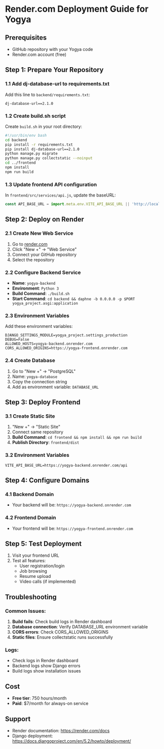 # Render.com Deployment Guide for Yogya

## Prerequisites
- GitHub repository with your Yogya code
- Render.com account (free)

## Step 1: Prepare Your Repository

### 1.1 Add dj-database-url to requirements.txt
Add this line to `backend/requirements.txt`:
```
dj-database-url==2.1.0
```

### 1.2 Create build.sh script
Create `build.sh` in your root directory:
```bash
#!/usr/bin/env bash
cd backend
pip install -r requirements.txt
pip install dj-database-url==2.1.0
python manage.py migrate
python manage.py collectstatic --noinput
cd ../frontend
npm install
npm run build
```

### 1.3 Update frontend API configuration
In `frontend/src/services/api.js`, update the baseURL:
```javascript
const API_BASE_URL = import.meta.env.VITE_API_BASE_URL || 'http://localhost:8001/api';
```

## Step 2: Deploy on Render

### 2.1 Create New Web Service
1. Go to [render.com](https://render.com)
2. Click "New +" → "Web Service"
3. Connect your GitHub repository
4. Select the repository

### 2.2 Configure Backend Service
- **Name**: `yogya-backend`
- **Environment**: `Python 3`
- **Build Command**: `./build.sh`
- **Start Command**: `cd backend && daphne -b 0.0.0.0 -p $PORT yogya_project.asgi:application`

### 2.3 Environment Variables
Add these environment variables:
```
DJANGO_SETTINGS_MODULE=yogya_project.settings_production
DEBUG=False
ALLOWED_HOSTS=yogya-backend.onrender.com
CORS_ALLOWED_ORIGINS=https://yogya-frontend.onrender.com
```

### 2.4 Create Database
1. Go to "New +" → "PostgreSQL"
2. Name: `yogya-database`
3. Copy the connection string
4. Add as environment variable: `DATABASE_URL`

## Step 3: Deploy Frontend

### 3.1 Create Static Site
1. "New +" → "Static Site"
2. Connect same repository
3. **Build Command**: `cd frontend && npm install && npm run build`
4. **Publish Directory**: `frontend/dist`

### 3.2 Environment Variables
```
VITE_API_BASE_URL=https://yogya-backend.onrender.com/api
```

## Step 4: Configure Domains

### 4.1 Backend Domain
- Your backend will be: `https://yogya-backend.onrender.com`

### 4.2 Frontend Domain
- Your frontend will be: `https://yogya-frontend.onrender.com`

## Step 5: Test Deployment

1. Visit your frontend URL
2. Test all features:
   - User registration/login
   - Job browsing
   - Resume upload
   - Video calls (if implemented)

## Troubleshooting

### Common Issues:
1. **Build fails**: Check build logs in Render dashboard
2. **Database connection**: Verify DATABASE_URL environment variable
3. **CORS errors**: Check CORS_ALLOWED_ORIGINS
4. **Static files**: Ensure collectstatic runs successfully

### Logs:
- Check logs in Render dashboard
- Backend logs show Django errors
- Build logs show installation issues

## Cost
- **Free tier**: 750 hours/month
- **Paid**: $7/month for always-on service

## Support
- Render documentation: https://render.com/docs
- Django deployment: https://docs.djangoproject.com/en/5.2/howto/deployment/
